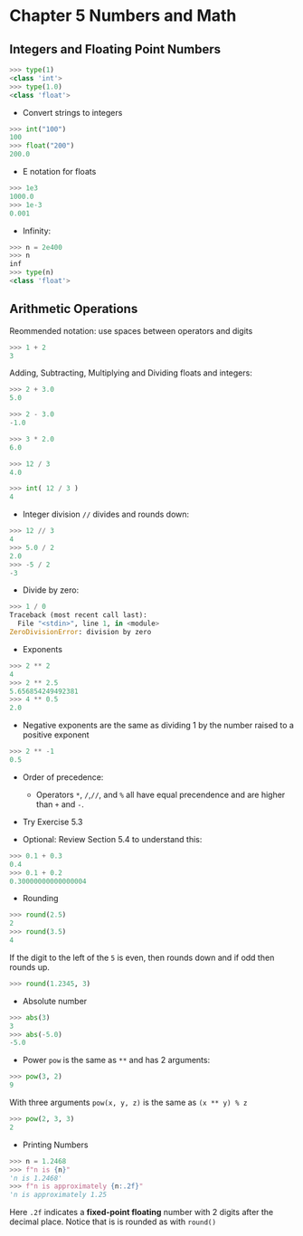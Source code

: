 # Chapter 5 Numbers and Math

## Integers and Floating Point Numbers
```python
>>> type(1)
<class 'int'>
>>> type(1.0)
<class 'float'>
```
* Convert strings to integers
```python
>>> int("100")
100
>>> float("200")
200.0
```
* E notation for floats
```python
>>> 1e3
1000.0
>>> 1e-3
0.001
```
* Infinity:
```python
>>> n = 2e400
>>> n
inf
>>> type(n)
<class 'float'>
```

## Arithmetic Operations

Reommended notation: use spaces between operators and digits
```python
>>> 1 + 2
3
```
Adding, Subtracting, Multiplying and Dividing floats and integers:
```python
>>> 2 + 3.0
5.0
```
```python
>>> 2 - 3.0
-1.0
```
```python
>>> 3 * 2.0
6.0
```
```python
>>> 12 / 3
4.0
```
```python
>>> int( 12 / 3 )
4
```
* Integer division `//` divides and rounds down:
```python
>>> 12 // 3
4
>>> 5.0 / 2
2.0
>>> -5 / 2
-3
```
* Divide by zero:
```python
>>> 1 / 0
Traceback (most recent call last):
  File "<stdin>", line 1, in <module>
ZeroDivisionError: division by zero
```
* Exponents
```python
>>> 2 ** 2
4
>>> 2 ** 2.5
5.656854249492381
>>> 4 ** 0.5
2.0
```
* Negative exponents are the same as dividing 1 by the number raised to a positive exponent
```python
>>> 2 ** -1
0.5
```
* Order of precedence:
   * Operators `*`, `/`,`//`, and `%` all have equal precendence and are higher than `+` and `-`.

* Try Exercise 5.3

* Optional: Review Section 5.4 to understand this:
```python
>>> 0.1 + 0.3
0.4
>>> 0.1 + 0.2
0.30000000000000004
```
* Rounding
```python
>>> round(2.5)
2
>>> round(3.5)
4
```
If the digit to the left of the `5` is even, then rounds down and if odd then rounds up.
```python
>>> round(1.2345, 3)

```
* Absolute number
```python
>>> abs(3)
3
>>> abs(-5.0)
-5.0
```
* Power `pow` is the same as `**` and has 2 arguments:
```python
>>> pow(3, 2)
9
```
With three arguments `pow(x, y, z)` is the same as `(x ** y) % z`
```python
>>> pow(2, 3, 3)
2
```
* Printing Numbers
```python
>>> n = 1.2468
>>> f"n is {n}"
'n is 1.2468'
>>> f"n is approximately {n:.2f}"
'n is approximately 1.25
```
Here `.2f` indicates a **fixed-point floating** number with 2 digits after the decimal place.  Notice that is is rounded as with `round()`

